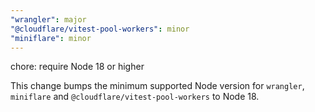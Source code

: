 ```yaml
---
"wrangler": major
"@cloudflare/vitest-pool-workers": minor
"miniflare": minor
---
```


chore: require Node 18 or higher

This change bumps the minimum supported Node version for `wrangler`, `miniflare` and `@cloudflare/vitest-pool-workers` to Node 18.
